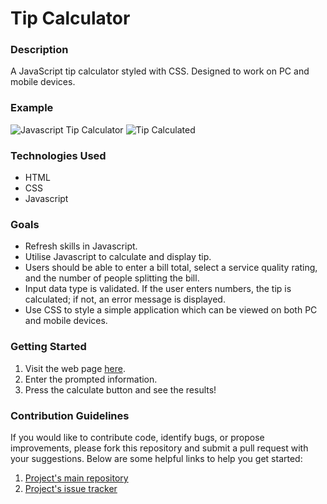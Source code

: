 # Tip Calculator

### Description
A JavaScript tip calculator styled with CSS. Designed to work on PC and mobile devices.

### Example
![Javascript Tip Calculator](https://user-images.githubusercontent.com/74436899/109734400-ddc7f480-7bb8-11eb-89c4-ff7ac38ba289.png "JavaScript Tip Calculator")
![Tip Calculated](https://user-images.githubusercontent.com/74436899/109734480-f801d280-7bb8-11eb-8c79-0895eb7e2ea2.png "Tip Calculated")

### Technologies Used
* HTML
* CSS
* Javascript

### Goals
* Refresh skills in Javascript.
* Utilise Javascript to calculate and display tip.
* Users should be able to enter a bill total, select a service quality rating, and the number of people splitting the bill.
* Input data type is validated. If the user enters numbers, the tip is calculated; if not, an error message is displayed.
* Use CSS to style a simple application which can be viewed on both PC and mobile devices.

### Getting Started
1. Visit the web page [here](https://daniel-tsiang-tip-calculator.netlify.app/).
2. Enter the prompted information.
3. Press the calculate button and see the results!

### Contribution Guidelines
If you would like to contribute code, identify bugs, or propose improvements, please fork this repository and submit a pull request with your suggestions. Below are some helpful links to help you get started:
1. [Project's main repository](https://github.com/DanielTsiang/TipCalculator-JavaScript)
2. [Project's issue tracker](https://github.com/DanielTsiang/TipCalculator-JavaScript/issues)
